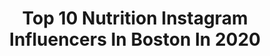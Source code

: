 ---
title: Top 10 Nutrition Instagram Influencers In Boston In 2020
description: >-
  Find top nutrition Instagram influencers in Boston in 2020. Most popular hashtags: #nutrition #tacotuesday #coronavirus #diet.
platform: Instagram
profiles:
  - username: "sophiaculpo"
    fullname: >-
      Sophia Culpo
    location: "United States"
    followers: 107963
    engagement: 705
    commentsToLikes: 0.012339
    id: ck55n5ei65iiw0i11sq9depnc
    verified: false
    hashtags: "#cultgaialetsdance, #liveusana, #ad, #skinisskin"
  - username: "whatzoeeeats"
    fullname: >-
      zoe💕23🍴hungry
    location: "United States"
    followers: 17695
    engagement: 1012
    commentsToLikes: 0.255182
    id: ck5bu9012hd5g0i11c04m42iu
    verified: false
    hashtags: "#toasttuesday, #tuftsnutrition2020, #fitspo"
  - username: "planejanedrag"
    fullname: >-
      Plane Jane
    location: "United States"
    followers: 3060
    engagement: 1166
    commentsToLikes: 0.091139
    id: ck5cd31bkig800i11tjt1pxoh
    verified: false
    hashtags: "#thevivienne, #fashionnova, #poodles, #godesses"
  - username: "happy.healthy.hayley"
    fullname: >-
      Hayley MacLean, MS
    location: "United States"
    followers: 3789
    engagement: 1706
    commentsToLikes: 0.247806
    id: ck5ce58sokcfy0i118ytqatxw
    verified: false
    hashtags: "#morningroutine, #thekitchn, #taketime, #getglowing"
  - username: "phildefriesmma"
    fullname: >-
      phildefriesmma
    location: "United States"
    followers: 8749
    engagement: 272
    commentsToLikes: 0.024057
    id: ck0w0ghbye2ol0i19p2j1o1dk
    verified: false
    hashtags: "#calories, #strong, #together, #84years"
  - username: "clairerunsthere"
    fullname: >-
      Claire
    location: "United States"
    followers: 22345
    engagement: 428
    commentsToLikes: 0.137824
    id: ckap52ymi9ynt0i788vwaujei
    verified: false
    hashtags: "#roadid, #runnersofinsta, #boston2020, #runnersworld"
  - username: "thepunjabilion"
    fullname: >-
      ROBO The Punjabi Lion
    location: "United States"
    followers: 17814
    engagement: 697
    commentsToLikes: 0.026841
    id: ck0u0d52rte9o0i199aero61o
    verified: false
    hashtags: "#coronavirus, #beachlife, #fresh, #vintagecars"
  - username: "dolphia.nandi"
    fullname: >-
      Dolphia Nandi-Arnstein
    location: "United States"
    followers: 11607
    engagement: 730
    commentsToLikes: 0.402765
    id: ck0w2z0g9qt9v0i195xxof1o0
    verified: false
    hashtags: "#businesswomen, #flattenthecurve, #foodtalkindia, #gettingcreative"
  - username: "gordiegronk"
    fullname: >-
      Gordie Gronk
    location: "United States"
    followers: 23175
    engagement: 331
    commentsToLikes: 0.110478
    id: ck0vxgx3vyu7t0i19jq20zdcg
    verified: false
    hashtags: "#showcasesunday, #quarantineworkout, #shredded, #bestfriends"
  - username: "starinfinitefood"
    fullname: >-
      Caitlin Greene
    location: "United States"
    followers: 210480
    engagement: 204
    commentsToLikes: 0.120913
    id: ck0tu8qz363gs0i190h63fhbw
    verified: false
    hashtags: "#healthytakeout, #fruitsalad, #vegetarian, #keto"
---